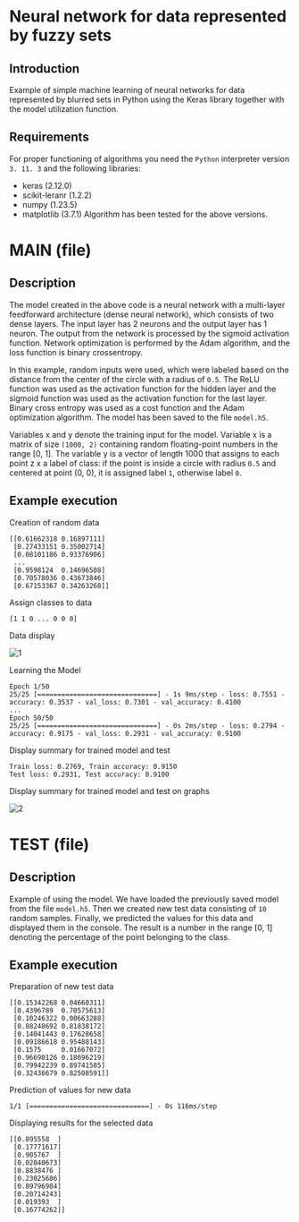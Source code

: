 # Neural network for data represented by fuzzy sets
## Introduction
Example of simple machine learning of neural networks for data represented by blurred sets in Python using the Keras library together with the model utilization function.
## Requirements
For proper functioning of algorithms you need the ```Python``` interpreter version ```3. 11. 3``` and the following libraries:
- keras (2.12.0)
- scikit-leranr (1.2.2)
- numpy (1.23.5)
- matplotlib (3.7.1)
Algorithm has been tested for the above versions.

# MAIN (file)
## Description
The model created in the above code is a neural network with a multi-layer feedforward architecture (dense neural network), which consists of two dense layers. The input layer has 2 neurons and the output layer has 1 neuron. The output from the network is processed by the sigmoid activation function. Network optimization is performed by the Adam algorithm, and the loss function is binary crossentropy.

In this example, random inputs were used, which were labeled based on the distance from the center of the circle with a radius of ```0.5```. The ReLU function was used as the activation function for the hidden layer and the sigmoid function was used as the activation function for the last layer. Binary cross entropy was used as a cost function and the Adam optimization algorithm. The model has been saved to the file ```model.h5```.

Variables x and y denote the training input for the model. Variable x is a matrix of size ```(1000, 2)``` containing random floating-point numbers in the range [0, 1]. The variable y is a vector of length 1000 that assigns to each point z x a label of class: if the point is inside a circle with radius ```0.5``` and centered at point (0, 0), it is assigned label ```1```, otherwise label ```0```.

## Example execution
Creation of random data
```
[[0.61662318 0.16897111]
 [0.27433151 0.35002714]
 [0.08101186 0.93376906]
 ...
 [0.9598124  0.14696508]
 [0.70578036 0.43673846]
 [0.67153367 0.34263268]]
```
Assign classes to data
```
[1 1 0 ... 0 0 0]
```
Data display

![1](https://user-images.githubusercontent.com/101213292/231111576-06fa85d1-4b54-4d96-be40-5e45676c3475.png)

Learning the Model
```
Epoch 1/50
25/25 [==============================] - 1s 9ms/step - loss: 0.7551 - accuracy: 0.3537 - val_loss: 0.7301 - val_accuracy: 0.4100
...
Epoch 50/50
25/25 [==============================] - 0s 2ms/step - loss: 0.2794 - accuracy: 0.9175 - val_loss: 0.2931 - val_accuracy: 0.9100
```
Display summary for trained model and test
```
Train loss: 0.2769, Train accuracy: 0.9150
Test loss: 0.2931, Test accuracy: 0.9100
```
Display summary for trained model and test on graphs

![2](https://user-images.githubusercontent.com/101213292/231113097-a601ba17-7633-4fb5-ad6c-690b071b34f6.png)


# TEST (file)
## Description
Example of using the model.
We have loaded the previously saved model from the file ```model.h5```. Then we created new test data consisting of ```10``` random samples. Finally, we predicted the values for this data and displayed them in the console. The result is a number in the range [0, 1] denoting the percentage of the point belonging to the class.

## Example execution
Preparation of new test data
```
[[0.15342268 0.04660311]
 [0.4396789  0.70575613]
 [0.10246322 0.00663288]
 [0.88248692 0.81838172]
 [0.14041443 0.17628658]
 [0.09186618 0.95488143]
 [0.1575     0.01667072]
 [0.96690126 0.18696219]
 [0.79942239 0.89741585]
 [0.32436679 0.82508591]]
```

Prediction of values for new data
```
1/1 [==============================] - 0s 116ms/step
```

Displaying results for the selected data
```
[[0.895558  ]
 [0.17771617]
 [0.905767  ]
 [0.02040673]
 [0.8838476 ]
 [0.23025686]
 [0.89796984]
 [0.20714243]
 [0.019393  ]
 [0.16774262]]
```
